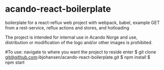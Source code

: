 # acando-react-boilerplate
boilerplate for a react-reflux web project with webpack, babel, example GET from a rest-service, reflux actions and stores, and hotloading

The project is intended for internal use in Acando Norge and use, distribution or modification of the logo and/or other images is prohibited.

#To use:
navigate to where you want the project to reside
enter 
$ git clone git@github.com:ibjohansen/acando-react-boilerplate.git
$ npm install
$ npm start
